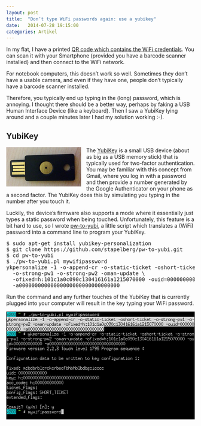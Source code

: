 ```yaml
---
layout: post
title:  "Don’t type WiFi passwords again: use a yubikey"
date:   2014-07-28 19:15:00
categories: Artikel
---
```



<p>
In my flat, I have a printed <a
href="http://daniel-baumann.ch/other/qr-codes/wifi/">QR code which contains the
WiFi credentials</a>. You can scan it with your Smartphone (provided you have a
barcode scanner installed) and then connect to the WiFi network.
</p>

<p>
For notebook computers, this doesn’t work so well. Sometimes they don’t have a
usable camera, and even if they have one, people don’t typically have a barcode
scanner installed.
</p>

<p>
Therefore, you typically end up typing in the (long) password, which is
annoying. I thought there should be a better way, perhaps by faking a USB Human
Interface Device (like a keyboard). Then I saw a YubiKey lying around and a
couple minutes later I had my solution working :-).
</p>

<h2>YubiKey</h2>

<img src="/Bilder/yubikey_small.jpg" align="left" width="200" height="105" alt="YubiKey" style="margin-right: 1em">
<p>
The <a
href="http://www.yubico.com/products/yubikey-hardware/yubikey/">YubiKey</a> is
a small USB device (about as big as a USB memory stick) that is typically used
for two-factor authentication. You may be familiar with this concept from
Gmail, where you log in with a password and then provide a number generated by
the Google Authenticator on your phone as a second factor. The YubiKey does
this by simulating you typing in the number after you touch it.
</p>

<p>
Luckily, the device’s firmware also supports a mode where it essentially just
types a static password when being touched. Unfortunately, this feature is a
bit hard to use, so I wrote <a
href="https://github.com/stapelberg/pw-to-yubi">pw-to-yubi</a>, a little script
which translates a (WiFi) password into a command line to program your YubiKey.
</p>

<pre>
$ sudo apt-get install yubikey-personalization
$ git clone https://github.com/stapelberg/pw-to-yubi.git
$ cd pw-to-yubi
$ ./pw-to-yubi.pl mywifipassword
ykpersonalize -1 -o-append-cr -o-static-ticket -oshort-ticket \
  -o-strong-pw1 -o-strong-pw2 -oman-update \
  -ofixed=h:101c1a0c090c130416161a1215070000 -ouid=000000000000 \
  -a00000000000000000000000000000000
</pre>

<p>
Run the command and any further touches of the YubiKey that is currently
plugged into your computer will result in the key typing your WiFi password.
</p>

<img src="/Bilder/2014-07-10-215058_555x288_scrot.png" alt="pw-to-yubi in a terminal emulator" width="555" height="288">
